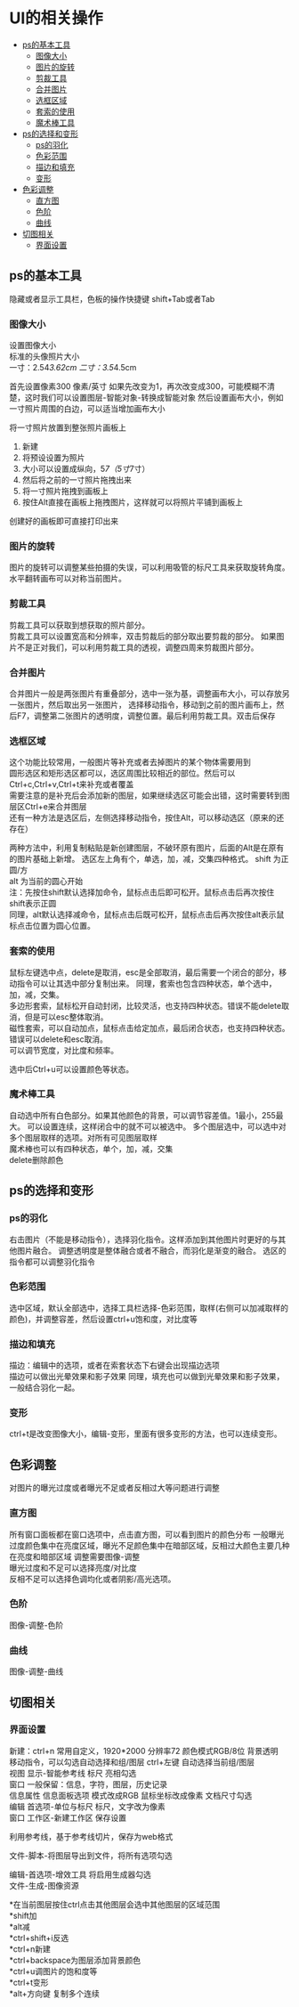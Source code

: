 # UI的相关操作

* [ps的基本工具](#ps的基本工具)
    * [图像大小](#图像大小)
    * [图片的旋转](#图片的旋转)
    * [剪裁工具](#剪裁工具)
    * [合并图片](#合并图片)
    * [选框区域](#选框区域)
    * [套索的使用](#套索的使用)
    * [魔术棒工具](#魔术棒工具)
* [ps的选择和变形](#ps的选择和变形)
    * [ps的羽化](#ps的羽化)
    * [色彩范围](#色彩范围)
    * [描边和填充](#描边和填充)
    * [变形](#变形)
* [色彩调整](#色彩调整)
    * [直方图](#直方图)
    * [色阶](#色阶)
    * [曲线](#曲线)
* [切图相关](#切图相关)
    * [界面设置](#界面设置)

## ps的基本工具
隐藏或者显示工具栏，色板的操作快捷键
shift+Tab或者Tab


### 图像大小
设置图像大小  
标准的头像照片大小  
一寸：2.54*3.62cm
二寸：3.5*4.5cm

首先设置像素300  像素/英寸
如果先改变为1，再次改变成300，可能模糊不清楚，这时我们可以设置图层-智能对象-转换成智能对象
然后设置画布大小，例如一寸照片周围的白边，可以适当增加画布大小

将一寸照片放置到整张照片画板上
1. 新建
2. 将预设设置为照片
3. 大小可以设置成纵向，5*7（5寸*7寸）
4. 然后将之前的一寸照片拖拽出来
5. 将一寸照片拖拽到画板上
6. 按住Alt直接在画板上拖拽图片，这样就可以将照片平铺到画板上

创建好的画板即可直接打印出来

### 图片的旋转
图片的旋转可以调整某些拍摄的失误，可以利用吸管的标尺工具来获取旋转角度。
水平翻转画布可以对称当前图片。

### 剪裁工具
剪裁工具可以获取到想获取的照片部分。  
剪裁工具可以设置宽高和分辨率，双击剪裁后的部分取出要剪裁的部分。
如果图片不是正对我们，可以利用剪裁工具的透视，调整四周来剪裁图片部分。

### 合并图片
合并图片一般是两张图片有重叠部分，选中一张为基，调整画布大小，可以存放另一张图片，然后取出另一张图片，
选择移动指令，移动到之前的图片画布上，然后F7，调整第二张图片的透明度，调整位置。最后利用剪裁工具。双击后保存

### 选框区域
这个功能比较常用，一般图片等补充或者去掉图片的某个物体需要用到  
圆形选区和矩形选区都可以，选区周围比较相近的部位。然后可以Ctrl+c,Ctrl+v,Ctrl+t来补充或者覆盖  
需要注意的是补充后会添加新的图层，如果继续选区可能会出错，这时需要转到图层区Ctrl+e来合并图层  
还有一种方法是选区后，左侧选择移动指令，按住Alt，可以移动选区（原来的还存在）

两种方法中，利用复制粘贴是新创建图层，不破环原有图片，后面的Alt是在原有的图片基础上新增。
选区左上角有个，单选，加，减，交集四种格式。
shift  为正圆/方  
alt    为当前的圆心开始  
注：先按住shift默认选择加命令，鼠标点击后即可松开。鼠标点击后再次按住shift表示正圆  
同理，alt默认选择减命令，鼠标点击后既可松开，鼠标点击后再次按住alt表示鼠标点击位置为圆心位置。  



### 套索的使用
鼠标左键选中点，delete是取消，esc是全部取消，最后需要一个闭合的部分，移动指令可以让其选中部分复制出来。
同理，套索也包含四种状态，单个选中，加，减，交集。  
多边形套索，鼠标松开自动封闭，比较灵活，也支持四种状态。错误不能delete取消，但是可以esc整体取消。  
磁性套索，可以自动加点，鼠标点击给定加点，最后闭合状态，也支持四种状态。错误可以delete和esc取消。    
可以调节宽度，对比度和频率。

选中后Ctrl+u可以设置颜色等状态。


### 魔术棒工具

自动选中所有白色部分。如果其他颜色的背景，可以调节容差值。1最小，255最大。
可以设置连续，这样闭合中的就不可以被选中。
多个图层选中，可以选中对多个图层取样的选项。对所有可见图层取样  
魔术棒也可以有四种状态，单个，加，减，交集  
delete删除颜色


## ps的选择和变形

### ps的羽化
右击图片（不能是移动指令），选择羽化指令。这样添加到其他图片时更好的与其他图片融合。
调整透明度是整体融合或者不融合，而羽化是渐变的融合。
选区的指令都可以调整羽化指令

### 色彩范围
选中区域，默认全部选中，选择工具栏选择-色彩范围，取样(右侧可以加减取样的颜色)，并调整容差，然后设置ctrl+u饱和度，对比度等

### 描边和填充
描边：编辑中的选项，或者在索套状态下右键会出现描边选项  
描边可以做出光晕效果和影子效果
同理，填充也可以做到光晕效果和影子效果，一般结合羽化一起。

### 变形
ctrl+t是改变图像大小，编辑-变形，里面有很多变形的方法，也可以连续变形。

## 色彩调整
对图片的曝光过度或者曝光不足或者反相过大等问题进行调整

### 直方图
所有窗口面板都在窗口选项中，点击直方图，可以看到图片的颜色分布
一般曝光过度颜色集中在亮度区域，曝光不足颜色集中在暗部区域，反相过大颜色主要几种在亮度和暗部区域
调整需要图像-调整  
曝光过度和不足可以选择亮度/对比度  
反相不足可以选择色调均化或者阴影/高光选项。


### 色阶
图像-调整-色阶

### 曲线
图像-调整-曲线


## 切图相关

### 界面设置
新建：ctrl+n  常用自定义，1920*2000 分辨率72 颜色模式RGB/8位 背景透明  
移动指令，可以勾选自动选择和组/图层    ctrl+左键  自动选择当前组/图层  
视图   显示-智能参考线   标尺  亮相勾选  
窗口   一般保留：信息，字符，图层，历史记录  
信息属性  信息面板选项  模式改成RGB 鼠标坐标改成像素 文档尺寸勾选  
编辑  首选项-单位与标尺   标尺，文字改为像素  
窗口  工作区-新建工作区   保存设置


利用参考线，基于参考线切片，保存为web格式  

文件-脚本-将图层导出到文件，将所有选项勾选  

编辑-首选项-增效工具 将启用生成器勾选  
文件-生成-图像资源  




*在当前图层按住ctrl点击其他图层会选中其他图层的区域范围  
*shift加  
*alt减  
*ctrl+shift+i反选  
*ctrl+n新建  
*ctrl+backspace为图层添加背景颜色  
*ctrl+u调图片的饱和度等  
*ctrl+t变形  
*alt+方向键   复制多个连续  